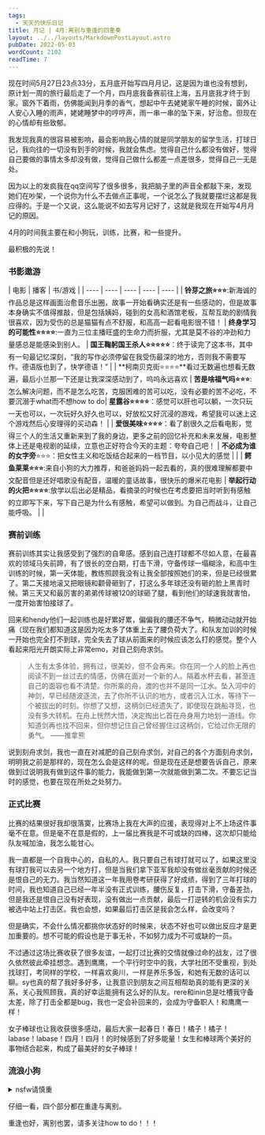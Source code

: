 ```yaml
---
tags:
  - 天天的快乐日记
title: 月记 | 4月:离别与重逢的四重奏
layout: ../../layouts/MarkdownPostLayout.astro
pubDate: 2022-05-03
wordCount: 2102
readTime: 7
---
```

现在时间5月27日23点33分，五月底开始写四月月记，这是因为谁也没有想到，原计划一周的旅行最后走了一个月，四月底我备赛前往上海，五月底我才终于到家。窗外下着雨，仿佛能闻到月季的香气，想起中午去姥姥家午睡的时候，窗外让人安心入睡的雨声，姥姥睡梦中的哼哼声，雨一串一串的坠下来，好治愈。但现在的心情却有些致郁。

我发现我真的很容易被影响，最会影响我心情的就是同学朋友的留学生活，打球日记，我向往的一切没有到手的时候，我就会焦虑。觉得自己什么都没有做好，觉得自己要做的事情太多却没有做，觉得自己做什么都差一点差很多，觉得自己一无是处。

因为以上的发疯我在qq空间写了很多很多，我把脑子里的声音全都敲下来，发现她们在吵架，一个说你为什么不去做点正事呢，一个说怎么了我就要摆烂这都是我应得的。于是一个又说，这么能说不如去写月记好了，这就是我现在开始写4月月记的原因。

4月的时间我主要在和小狗玩，训练，比赛，和一些提升。

最积极的先说！

### 书影遨游
|  电影   | 播客  | 书/游戏  |
|  ----  | ----  | ----  | ----  | ----  |
| **铃芽之旅⭐⭐⭐**:新海诚的作品总是这样画面治愈音乐出圈，故事一开始看确实还是有一些感动的，但是故事本身确实不值得推敲，但是包括姨妈，碰到的女高和酒馆老板，互帮互助的剧情我很喜欢，因为受伤的总是猫猫有点不舒服，和高高一起看电影很不错！   | **终身学习的可能性⭐⭐⭐⭐**:一直为三位主播旺盛的生命力而折服，尤其是莫不谷的冲劲和力量感总是能感染到别人。 | **国王鞠躬国王杀人⭐⭐⭐⭐⭐**：终于读完了这本书，其中有一句最记忆深刻，“我的写作必须停留在我受伤最深的地方，否则我不需要写作。德语版也到了，快学德语！” |
| **柯南贝克街⭐⭐⭐⭐**看过无数遍也想看无数遍，最后小兰那一下还是让我深深感动到了，呜呜永远喜欢  | **苦是啥福气吗⭐⭐⭐**: 怎么解决问题，而不是怎么吃苦，克服困难的苦可以吃，没有必要的苦不必吃，不要沉溺于what而不想how to do| **星露谷⭐⭐⭐⭐**：感觉可以肝也可以躺，一次只玩一天也可以，一次玩好久好久也可以，好放松又好沉浸的游戏，希望我可以迷上这个游戏然后心安理得的买动森！ |
| **爱很美味⭐⭐⭐⭐**：看了剧很久之后看电影，觉得三个人的生活又重新来到了我的身边，更多之前的回忆补充和未来发展，电影整体上还是电视剧的延续，立意也正好符合今天的主题：夸夸自己吧！  | **不必成为谁的女字旁**⭐⭐⭐：把女性主义和吃饭结合起来的一档节目，以小见大的感觉 |   |
| **鳄鱼莱莱⭐⭐⭐**:来自小狗的大力推荐，和爸爸妈妈一起去看的，真的很难理解都要中文配音但是还好唱歌没有配音，温暖的童话故事，很快乐的爆米花电影   | **举起行动的火把⭐⭐⭐⭐**:放学以后出必是精品，看摘录的时候也在考虑要把当时听到有感触的立即写下来，写下自己是为什么有感触，希望可以做到。为自己而战斗，让自己能呼吸。 |    |

### 赛前训练

赛前训练其实让我感受到了强烈的自卑感。感到自己连打球都不尽如人意，在最喜欢的领域马失前蹄，有了很长的空白期，打击下滑，守备传球一塌糊涂，和高中生训练的时候，第一天体能，教练照顾我没有让我全部按照她们的来，但是已经很累了。第二天接地滚又把眼镜和颧骨砸到了，打这么多年球还没有砸的脸上黑青时候。第三天又和最厉害的弟弟传球被120的球砸了腿，看到他们的球速我就害怕，一度开始害怕接球了。

回来和hendy他们一起训练也是好累好累，偏偏我的腰还不争气，稍微动动就开始痛（现在我们都知道这是因为吃太多了体重上去了腰负荷大了。和队友加训的时候一开始也完全打不到球，完全失去了球从前面来的时候应该怎么打的感觉。整个人看起来阳光开朗实际上非常emo，对自己刻舟求剑。

> 人生有太多体验，拥有过，很美妙，但不会再来。你在同一个人的脸上再也阅读不到一丝过去的情感，仿佛在面对一个新的人。隔着水杯去看，甚至连自己的面容也看不清楚。你所乘的舟，渡的也并不是同一江水。坠入河中的神剑，早已经随波逐流，去了你所不认识的地方，或者沉入江水，等待下一个被拔出的时刻。你想了又想，这柄剑已经遗失了，即使现在跳船寻觅，也没有多大转机。在舟上恍然大悟，决定掏出匕首在舟身用力地划一道线。你知道剑再也找不回来，但你想记住自己曾经握住过这柄剑，它给过你无限的勇气。 ——推拿熊

说到刻舟求剑，我也一直在对减肥的自己刻舟求剑，对自己的各个方面刻舟求剑，明明我之前是那样的，现在怎么会是这样的呢。但是现在还是想要告诉自己，原来做到过说明我有做到这件事的能力，我能做到第一次就能做到第二次。不要忘记当时的感觉，也要在现在所处之处努力。

### 正式比赛

比赛的结果很好我却很落寞，比赛场上我在大声的应援，表现得对上不上场这件事毫不在意。但是毫不在意是假的，上一届比赛我是不可或缺的四棒，这次却只能给队友喊加油，我怎么能甘心。

我一直都是一个自我中心的，自私的人。我只要自己有球打就可以了，如果这里没有球打我可以去另一个地方打，但是当我们拿下亚军我却没有做丝毫贡献的时候还是恨自己的无力。我当然知道这一年我用卷考研获得了好成绩，得到了三年打球的时间，我也知道自己已经一年半没有正式训练，腰伤反复，打击下滑，守备差劲，但是我还是恨自己没有好表现，没有做出一点贡献，最后一打逆转的机会没有实力被选中站上打击区。我也会想，如果最后打击区是我会怎么样，会改变吗？

但是确实，不会什么情况都挑你状态好的时候来，状态不好也可以做出反应才是更加重要的。想不可能的假设也是于事无补，不如努力成为不可或缺的一员。

不过通过这场比赛收获了很多友谊，一起打过比赛的交情就像过命的战友，过了很久依然彼此牵挂想念。遇到鹰鹰，一个平行时空中的我，大学社团不受重视，到处找球打，考同样的学校，一样喜欢奥川，一样是养乐多饭，和她有无数的话可以聊。sy也真的帮了我好多好多，让我意识到朋友之间互相帮助真的能有更深的关系，关心我照顾我，真的好幸运能拥有这么好的队友。rere和inin总是吐槽我守备太差，除了打击全都是bug，我也一定会补回来的，会成为守备职人！和鹰鹰一样！

女子棒球也让我收获很多感动，最后大家一起春日！春日！橘子！橘子！labase！labase！四月！四月！的时候感到了好多能量！女生和棒球两个美好的事物结合起来，构成了最美好的女子棒球！


### 流浪小狗

<details>
<summary>nsfw请慎重</summary>
现在已经不太记得了，但是从记录上看和小狗在一起的时间是最长的。小狗走的那天是4月17日。现在是5月27日，我第一和小狗见面是2月27日，已经过去了89天，他走之后我态度急转直下，上头期也差不多过去了，炮友的关系说实话也很难在异地的情况下维持，于是，现在就是一天说几句话的关系。其他炮友倒是可以再约一下，太久没做爱了我救命。
</details>

仔细一看，四个部分都在重逢与离别。

重逢也好，离别也罢，请多关注how to do！！！